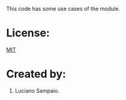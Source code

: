 This code has some use cases of the module.

# License:

[MIT](LICENSE "MIT License")

# Created by: 

1. Luciano Sampaio.
